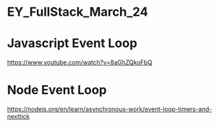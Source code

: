 # EY_FullStack_March_24

# Javascript Event Loop
https://www.youtube.com/watch?v=8aGhZQkoFbQ

# Node Event Loop
https://nodejs.org/en/learn/asynchronous-work/event-loop-timers-and-nexttick